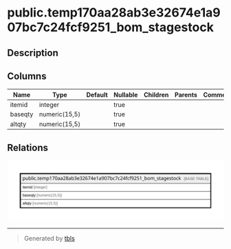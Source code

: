# public.temp170aa28ab3e32674e1a907bc7c24fcf9251_bom_stagestock

## Description

## Columns

| Name | Type | Default | Nullable | Children | Parents | Comment |
| ---- | ---- | ------- | -------- | -------- | ------- | ------- |
| itemid | integer |  | true |  |  |  |
| baseqty | numeric(15,5) |  | true |  |  |  |
| altqty | numeric(15,5) |  | true |  |  |  |

## Relations

![er](public.temp170aa28ab3e32674e1a907bc7c24fcf9251_bom_stagestock.svg)

---

> Generated by [tbls](https://github.com/k1LoW/tbls)
